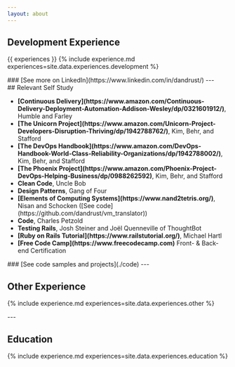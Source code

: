 ```yaml
---
layout: about
---
```

## Development Experience

{{ experiences }}
{% include experience.md experiences=site.data.experiences.development %}

<div class='noprint' markdown='1'>
### [See more on LinkedIn](https://www.linkedin.com/in/dandrust/)
---
</div>
<div class='noprint' markdown='1'>
## Relevant Self Study
<ul>
  <li><b markdown='1'>[Continuous Delivery](https://www.amazon.com/Continuous-Delivery-Deployment-Automation-Addison-Wesley/dp/0321601912/)</b>, Humble and Farley</li>
  <li><b markdown='1'>[The Unicorn Project](https://www.amazon.com/Unicorn-Project-Developers-Disruption-Thriving/dp/1942788762/)</b>, Kim, Behr, and Stafford</li>
  <li><b markdown='1'>[The DevOps Handbook](https://www.amazon.com/DevOps-Handbook-World-Class-Reliability-Organizations/dp/1942788002/)</b>, Kim, Behr, and Stafford</li>
  <li><b markdown='1'>[The Phoenix Project](https://www.amazon.com/Phoenix-Project-DevOps-Helping-Business/dp/0988262592)</b>, Kim, Behr, and Stafford</li>
  <li><b markdown='1'>Clean Code</b>, Uncle Bob</li>
  <li><b markdown='1'>Design Patterns</b>, Gang of Four</li>
  <li><b markdown='1'>[Elements of Computing Systems](https://www.nand2tetris.org/)</b>, Nisan and Schocken <span class='noprint' markdown='1'>([See code](https://github.com/dandrust/vm_translator))</span></li>
  <li><b markdown='1'>Code</b>, Charles Petzold</li>  
  <li><b markdown='1'>Testing Rails</b>, Josh Steiner and Joël Quenneville of ThoughtBot</li>
  <li><b markdown='1'>[Ruby on Rails Tutorial](https://www.railstutorial.org/)</b>, Michael Hartl</li>  
  <li><b markdown='1'>[Free Code Camp](https://www.freecodecamp.com)</b> Front- & Back-end Certification</li>
</ul>
</div>
<div class='noprint' markdown='1'>
### [See code samples and projects](./code)
---
</div>

## Other Experience

{% include experience.md experiences=site.data.experiences.other %}

<div class='noprint' markdown='1'>
---
</div>

## Education

{% include experience.md experiences=site.data.experiences.education %}
